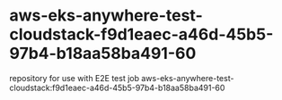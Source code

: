 # aws-eks-anywhere-test-cloudstack-f9d1eaec-a46d-45b5-97b4-b18aa58ba491-60
repository for use with E2E test job aws-eks-anywhere-test-cloudstack:f9d1eaec-a46d-45b5-97b4-b18aa58ba491-60
